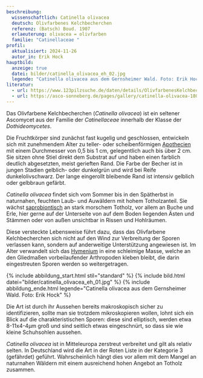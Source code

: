 ```yaml
---
beschreibung:
  wissenschaftlich: Catinella olivacea
  deutsch: Olivfarbenes Kelchbecherchen
  referenz: (Batsch) Boud. 1907
  erlaeuterung: olivacea = olivfarben
  familie: "Catinellaceae "
profil:
  aktualisiert: 2024-11-26
  autor_in: Erik Hock
hauptbild:
  anzeige: true
  datei: bilder/catinella_olivacea_eh_02.jpg
  legende: "Catinella olivacea aus dem Gernsheimer Wald. Foto: Erik Hock"
literatur:
  - url: https://www.123pilzsuche.de/daten/details/OlivfarbenesKelchbecherchen.htm
  - url: https://asco-sonneberg.de/pages/gallery/catinella-olivacea-180617-ws-iw024-01xsmjj40264.php
---
```

Das Olivfarbene Kelchbecherchen (*Catinella olivacea*) ist ein seltener Ascomycet aus der Familie der *Catinellaceae* innerhalb der Klasse der *Dothideomycetes*.

Die Fruchtkörper sind zunächst fast kugelig und geschlossen, entwickeln sich mit zunehmendem Alter zu teller- oder scheibenförmigen [Apothecien](Apothecien "Glossar") mit einem Durchmesser von 0,5 bis 1 cm, gelegentlich auch bis über 2 cm. Sie sitzen ohne Stiel direkt dem Substrat auf und haben einen farblich deutlich abgesetzten, meist gerieften Rand. Die Farbe der Becher ist in jungen Stadien gelblich-  oder dunkelgrün und wird bei Reife dunkelolivschwarz. Der lange eingerollt bleibende Rand ist intensiv gelblich oder gelbbraun gefärbt.

*Catinella olivacea* findet sich vom Sommer bis in den Spätherbst in naturnahen, feuchten Laub- und Auwäldern mit hohem Totholzanteil. Sie wächst [saprobiontisch](saprobiontisch "Glossar") an stark morschem Totholz, vor allem an Buche und Erle, hier gerne auf der Unterseite von auf dem Boden liegenden Ästen und Stämmen oder von außen unsichtbar in Rissen und Hohlräumen. 

Diese versteckte Lebensweise führt dazu, dass das Olivfarbene Kelchbecherchen sich nicht auf den Wind zur Verbreitung der Sporen verlassen kann, sondern auf anderweitige Unterstützung angewiesen ist. Im Alter verwandelt sich das [Hymenium](Hymenium "Glossar") in eine schleimige Masse, welche an den Gliedmaßen vorbeilaufender Arthropoden kleben bleibt, die darin eingestreuten Sporen werden so weitergetragen.

{% include abbildung_start.html stil="standard" %}
{% include bild.html datei="bilder/catinella_olivacea_eh_01.jpg" %}
{% include abbildung_ende.html legende="Catinella olivacea aus dem Gernsheimer Wald. Foto: Erik Hock" %}

Die Art ist durch ihr Aussehen bereits makroskopisch sicher zu identifizieren, sollte man sie trotzdem mikroskopieren wollen, lohnt sich ein Blick auf die charakteristischen Sporen: diese sind elliptisch, werden etwa 8-11x4-4μm groß und sind seitlich etwas eingeschnürt, so dass sie wie kleine Schuhsohlen aussehen.

*Catinella olivacea* ist in Mitteleuropa zerstreut verbreitet und gilt als relativ selten. In Deutschland wird die Art in der Roten Liste in der Kategorie 3 (gefährdet) geführt. Wahrscheinlich hängt dies vor allem mit dem Mangel an naturnahen Wäldern mit einem ausreichend hohen Angebot an Totholz zusammen.